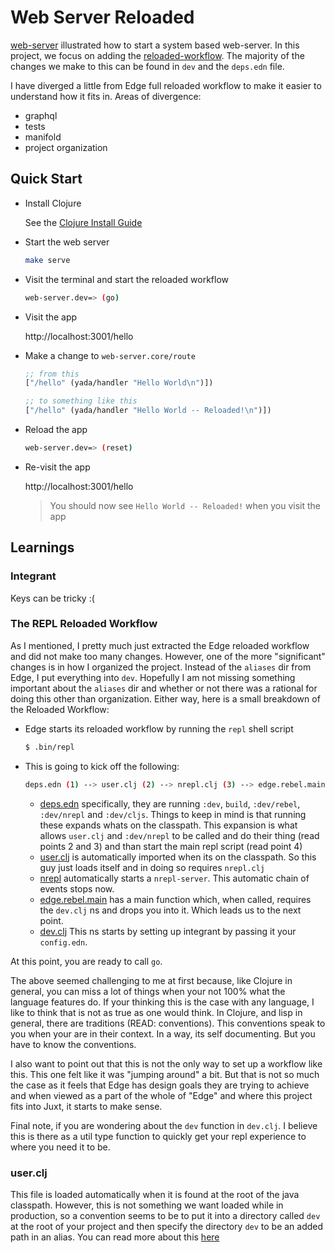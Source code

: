# Web Server Reloaded

[web-server](https://github.com/tkjone/reveng-edge/tree/master/web-server) illustrated how to start a system based web-server. In this project, we focus on adding the [reloaded-workflow](http://thinkrelevance.com/blog/2013/06/04/clojure-workflow-reloaded). The majority of the changes we make to this can be found in `dev` and the `deps.edn` file.

I have diverged a little from Edge full reloaded workflow to make it easier to understand how it fits in. Areas of divergence:

* graphql
* tests
* manifold
* project organization

## Quick Start

* Install Clojure

  See the [Clojure Install Guide](https://clojure.org/guides/getting_started)

* Start the web server

  ```bash
  make serve
  ```

* Visit the terminal and start the reloaded workflow

  ```bash
  web-server.dev=> (go)
  ```

* Visit the app

  http://localhost:3001/hello

* Make a change to `web-server.core/route`

  ```clojure
  ;; from this
  ["/hello" (yada/handler "Hello World\n")])

  ;; to something like this
  ["/hello" (yada/handler "Hello World -- Reloaded!\n")])
  ```

* Reload the app

  ```bash
  web-server.dev=> (reset)
  ```

* Re-visit the app

  http://localhost:3001/hello

  > You should now see `Hello World -- Reloaded!` when you visit the app

## Learnings

### Integrant

Keys can be tricky :(

### The REPL Reloaded Workflow

As I mentioned, I pretty much just extracted the Edge reloaded workflow and did not make too many changes. However, one of the more "significant" changes is in how I organized the project. Instead of the `aliases` dir from Edge, I put everything into `dev`. Hopefully I am not missing something important about the `aliases` dir and whether or not there was a rational for doing this other than organization. Either way, here is a small breakdown of the Reloaded Workflow:

* Edge starts its reloaded workflow by running the `repl` shell script

  ```bash
  $ .bin/repl
  ```

* This is going to kick off the following:

  ```bash
  deps.edn (1) --> user.clj (2) --> nrepl.clj (3) --> edge.rebel.main (4) --> dev.clj (5)
  ```

  * [deps.edn](https://github.com/juxt/edge/blob/master/app/deps.edn) specifically, they are running `:dev`, `build`, `:dev/rebel`, `:dev/nrepl` and `:dev/cljs`. Things to keep in mind is that running these expands whats on the classpath. This expansion is what allows `user.clj` and `:dev/nrepl` to be called and do their thing (read points 2 and 3) and than start the main repl script (read point 4)
  * [user.clj](https://github.com/juxt/edge/blob/master/app/dev/user.clj) is automatically imported when its on the classpath. So this guy just loads itself and in doing so requires `nrepl.clj`
  * [nrepl](https://github.com/juxt/edge/blob/master/app/aliases/nrepl/nrepl.clj) automatically starts a `nrepl-server`. This automatic chain of events stops now.
  * [edge.rebel.main](https://github.com/juxt/edge/blob/master/app/aliases/rebel/edge/rebel/main.clj) has a main function which, when called, requires the `dev.clj` ns and drops you into it. Which leads us to the next point.
  * [dev.clj](https://github.com/juxt/edge/blob/master/app/dev/dev.clj) This ns starts by setting up integrant by passing it your `config.edn`.

At this point, you are ready to call `go`.

The above seemed challenging to me at first because, like Clojure in general, you can miss a lot of things when your not 100% what the language features do. If your thinking this is the case with any language, I like to think that is not as true as one would think. In Clojure, and lisp in general, there are traditions (READ: conventions). This conventions speak to you when your are in their context. In a way, its self documenting. But you have to know the conventions.

I also want to point out that this is not the only way to set up a workflow like this. This one felt like it was "jumping around" a bit. But that is not so much the case as it feels that Edge has design goals they are trying to achieve and when viewed as a part of the whole of "Edge" and where this project fits into Juxt, it starts to make sense.

Final note, if you are wondering about the `dev` function in `dev.clj`. I believe this is there as a util type function to quickly get your repl experience to where you need it to be.

### user.clj

This file is loaded automatically when it is found at the root of the java classpath. However, this is not something we want loaded while in production, so a convention seems to be to put it into a directory called `dev` at the root of your project and then specify the directory `dev` to be an added path in an alias. You can read more about this [here](http://thinkrelevance.com/blog/2013/06/04/clojure-workflow-reloaded)
